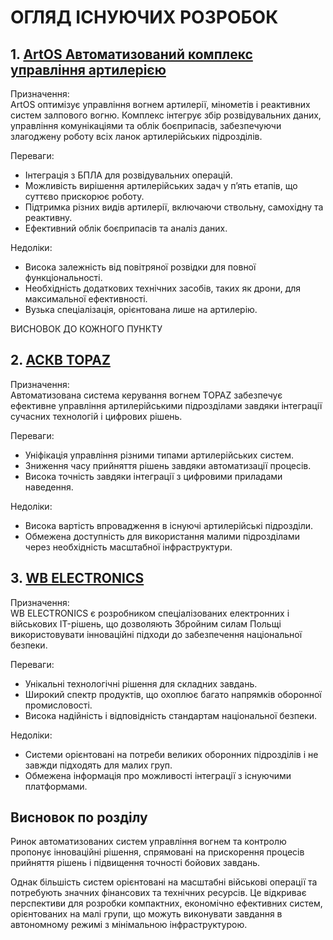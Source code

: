 <!-- ---
TODO: ВИСНОВОК ДО КОЖНОГО ПУНКТУ

[ArtOS – точно в ціль](https://artos.tech/uk/)
Комплекс ArtOS призначений для автоматизованого управління вогнем артилерійських частин та підрозділів.
Призначення
ArtOS – комплекс автоматизованого управління вогнем артилерійської батареї, мінометів та реактивних систем залпового вогню різного калібру, включає в себе інноваційне рішення проблем коммунікації, сбору даних розвідки та обліку боєприпасів.

Комплекс ArtOS значно оптимізує використання наявних вогневих засобів ствольної, самохідної та реактивної артилерії, а також ракетних та мінометних батарей. Застосування ArtOS разом із повітряною розвідкою (БПЛА) дозволяє чітко будувати систему вогневого ураження противника. З ArtOS типова артилерійська задача вирішується у 5 кроків.

[ДЖЕРЕЛО](https://defence-ua.com/weapon_and_tech/chomu_topaz_ne_obolon-645.html)

Автоматизована система керування вогнем (АСКВ) TOPAZ 


[WB ELECTRONICS](https://www.wbgroup.pl/en/wb-electronics/)
WB ELECTRONICS є лідером технологічної трансформації в польській армії та оборонному секторі. Працюючи в галузі спеціалізованої електроніки та військових ІТ, вона привела Збройні сили Республіки Польща у 21 століття, встановивши обов’язкові стандарти в ключових сферах національної безпеки.

Це лідер WB GROUP – найбільшої приватної групи оборонної промисловості в Польщі. У своїй діяльності вона керується інноваційністю та створенням великих технологічних проривів. Прийнята нами бізнес-філософія виражається в пропозиції продуктів, яка включає в себе унікальні рішення в глобальному масштабі, реалізовані на найскладніших і найвимогливіших ринках.

--- -->

# ОГЛЯД ІСНУЮЧИХ РОЗРОБОК 


## 1. [ArtOS Автоматизований комплекс управління артилерією ](https://artos.tech/uk/)  
Призначення:  
ArtOS оптимізує управління вогнем артилерії, мінометів і реактивних систем залпового вогню. Комплекс інтегрує збір розвідувальних даних, управління комунікаціями та облік боєприпасів, забезпечуючи злагоджену роботу всіх ланок артилерійських підрозділів.

Переваги:  
- Інтеграція з БПЛА для розвідувальних операцій.  
- Можливість вирішення артилерійських задач у п’ять етапів, що суттєво прискорює роботу.  
- Підтримка різних видів артилерії, включаючи ствольну, самохідну та реактивну.  
- Ефективний облік боєприпасів та аналіз даних.  

Недоліки:  
- Висока залежність від повітряної розвідки для повної функціональності.  
- Необхідність додаткових технічних засобів, таких як дрони, для максимальної ефективності.  
- Вузька спеціалізація, орієнтована лише на артилерію.

ВИСНОВОК ДО КОЖНОГО ПУНКТУ
## 2. [АСКВ TOPAZ](https://defence-ua.com/weapon_and_tech/chomu_topaz_ne_obolon-645.html) 

Призначення:  
Автоматизована система керування вогнем TOPAZ забезпечує ефективне управління артилерійськими підрозділами завдяки інтеграції сучасних технологій і цифрових рішень.

Переваги:  
- Уніфікація управління різними типами артилерійських систем.  
- Зниження часу прийняття рішень завдяки автоматизації процесів.  
- Висока точність завдяки інтеграції з цифровими приладами наведення.  

Недоліки:  
- Висока вартість впровадження в існуючі артилерійські підрозділи.  
- Обмежена доступність для використання малими підрозділами через необхідність масштабної інфраструктури.  


## 3. [WB ELECTRONICS](https://www.wbgroup.pl/en/wb-electronics/)

Призначення:  
WB ELECTRONICS є розробником спеціалізованих електронних і військових IT-рішень, що дозволяють Збройним силам Польщі використовувати інноваційні підходи до забезпечення національної безпеки.

Переваги:  
- Унікальні технологічні рішення для складних завдань.  
- Широкий спектр продуктів, що охоплює багато напрямків оборонної промисловості.  
- Висока надійність і відповідність стандартам національної безпеки.  

Недоліки:  
- Системи орієнтовані на потреби великих оборонних підрозділів і не завжди підходять для малих груп.  
- Обмежена інформація про можливості інтеграції з існуючими платформами.  

## Висновок по розділу  
Ринок автоматизованих систем управління вогнем та контролю пропонує інноваційні рішення, спрямовані на прискорення процесів прийняття рішень і підвищення точності бойових завдань.  

Однак більшість систем орієнтовані на масштабні військові операції та потребують значних фінансових та технічних ресурсів. Це відкриває перспективи для розробки компактних, економічно ефективних систем, орієнтованих на малі групи, що можуть виконувати завдання в автономному режимі з мінімальною інфраструктурою.
